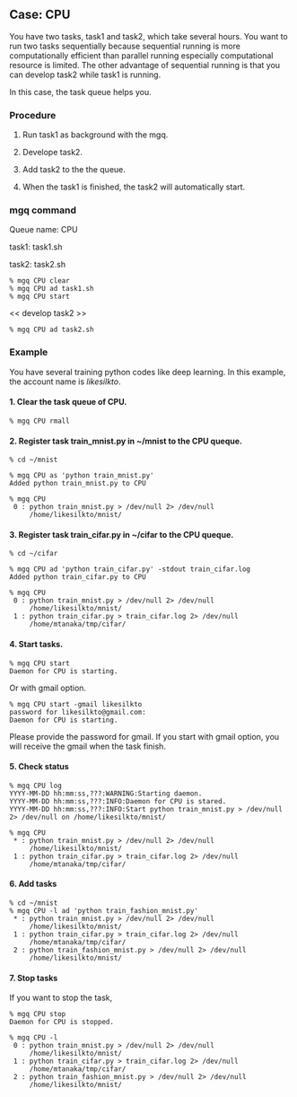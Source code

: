 ## Case: CPU

You have two tasks, task1 and task2, which take several hours.
You want to run two tasks sequentially because sequential running is more computationally efficient than parallel running especially computational resource is limited.
The other advantage of sequential running is that you can develop task2 while task1 is running.

In this case, the task queue helps you.

### Procedure

1. Run task1 as background with the mgq.

1. Develope task2.

1. Add task2 to the the queue.

1. When the task1 is finished, the task2 will automatically start.

### mgq command

Queue name: CPU

task1: task1.sh

task2: task2.sh

```
% mgq CPU clear
% mgq CPU ad task1.sh
% mgq CPU start
```

<< develop task2 >>

```
% mgq CPU ad task2.sh
```

### Example

You have several training python codes like deep learning. In this example, the account name is _likesilkto_.

#### 1. Clear the task queue of CPU.

```
% mgq CPU rmall
```

#### 2. Register task train_mnist.py in ~/mnist to the CPU queque.

```
% cd ~/mnist

% mgq CPU as 'python train_mnist.py'
Added python train_mnist.py to CPU

% mgq CPU
 0 : python train_mnist.py > /dev/null 2> /dev/null
     /home/likesilkto/mnist/
```

#### 3. Register task train_cifar.py in ~/cifar to the CPU queque.

```
% cd ~/cifar

% mgq CPU ad 'python train_cifar.py' -stdout train_cifar.log
Added python train_cifar.py to CPU

% mgq CPU
 0 : python train_mnist.py > /dev/null 2> /dev/null
     /home/likesilkto/mnist/
 1 : python train_cifar.py > train_cifar.log 2> /dev/null
     /home/mtanaka/tmp/cifar/
```

#### 4. Start tasks.

```
% mgq CPU start
Daemon for CPU is starting.
```

Or with gmail option.

```
% mgq CPU start -gmail likesilkto
password for likesilkto@gmail.com:
Daemon for CPU is starting.
```
Please provide the password for gmail.
If you start with gmail option, you will receive the gmail when the task finish.

#### 5. Check status

```
% mgq CPU log
YYYY-MM-DD hh:mm:ss,???:WARNING:Starting daemon.
YYYY-MM-DD hh:mm:ss,???:INFO:Daemon for CPU is stared.
YYYY-MM-DD hh:mm:ss,???:INFO:Start python train_mnist.py > /dev/null 2> /dev/null on /home/likesilkto/mnist/

% mgq CPU
 * : python train_mnist.py > /dev/null 2> /dev/null
     /home/likesilkto/mnist/
 1 : python train_cifar.py > train_cifar.log 2> /dev/null
     /home/mtanaka/tmp/cifar/
```

#### 6. Add tasks

```
% cd ~/mnist
% mgq CPU -l ad 'python train_fashion_mnist.py'
 * : python train_mnist.py > /dev/null 2> /dev/null
     /home/likesilkto/mnist/
 1 : python train_cifar.py > train_cifar.log 2> /dev/null
     /home/mtanaka/tmp/cifar/
 2 : python train_fashion_mnist.py > /dev/null 2> /dev/null
     /home/likesilkto/mnist/
```

#### 7. Stop tasks
If you want to stop the task,
```
% mgq CPU stop
Daemon for CPU is stopped.

% mgq CPU -l
 0 : python train_mnist.py > /dev/null 2> /dev/null
     /home/likesilkto/mnist/
 1 : python train_cifar.py > train_cifar.log 2> /dev/null
     /home/mtanaka/tmp/cifar/
 2 : python train_fashion_mnist.py > /dev/null 2> /dev/null
     /home/likesilkto/mnist/
```

